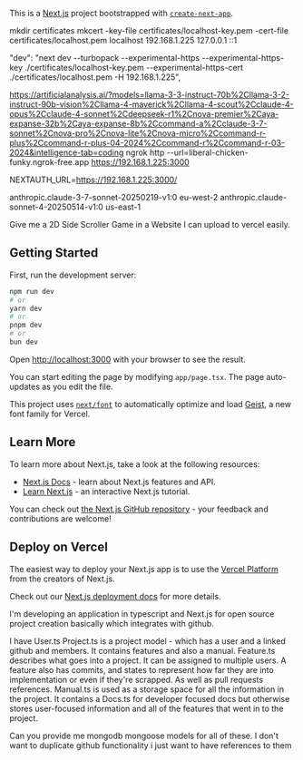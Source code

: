 This is a [Next.js](https://nextjs.org) project bootstrapped with [`create-next-app`](https://nextjs.org/docs/app/api-reference/cli/create-next-app).


mkdir certificates
mkcert -key-file certificates/localhost-key.pem -cert-file certificates/localhost.pem localhost 192.168.1.225 127.0.0.1 ::1

"dev": "next dev --turbopack --experimental-https --experimental-https-key ./certificates/localhost-key.pem --experimental-https-cert ./certificates/localhost.pem -H 192.168.1.225",

https://artificialanalysis.ai/?models=llama-3-3-instruct-70b%2Cllama-3-2-instruct-90b-vision%2Cllama-4-maverick%2Cllama-4-scout%2Cclaude-4-opus%2Cclaude-4-sonnet%2Cdeepseek-r1%2Cnova-premier%2Caya-expanse-32b%2Caya-expanse-8b%2Ccommand-a%2Cclaude-3-7-sonnet%2Cnova-pro%2Cnova-lite%2Cnova-micro%2Ccommand-r-plus%2Ccommand-r-plus-04-2024%2Ccommand-r%2Ccommand-r-03-2024&intelligence-tab=coding
ngrok http --url=liberal-chicken-funky.ngrok-free.app https://192.168.1.225:3000

NEXTAUTH_URL=https://192.168.1.225:3000/

anthropic.claude-3-7-sonnet-20250219-v1:0 eu-west-2
anthropic.claude-sonnet-4-20250514-v1:0 us-east-1

Give me a 2D Side Scroller Game in a Website I can upload to vercel easily.
## Getting Started

First, run the development server:

```bash
npm run dev
# or
yarn dev
# or
pnpm dev
# or
bun dev
```

Open [http://localhost:3000](http://localhost:3000) with your browser to see the result.

You can start editing the page by modifying `app/page.tsx`. The page auto-updates as you edit the file.

This project uses [`next/font`](https://nextjs.org/docs/app/building-your-application/optimizing/fonts) to automatically optimize and load [Geist](https://vercel.com/font), a new font family for Vercel.

## Learn More

To learn more about Next.js, take a look at the following resources:

- [Next.js Docs](https://nextjs.org/docs) - learn about Next.js features and API.
- [Learn Next.js](https://nextjs.org/learn) - an interactive Next.js tutorial.

You can check out [the Next.js GitHub repository](https://github.com/vercel/next.js) - your feedback and contributions are welcome!

## Deploy on Vercel

The easiest way to deploy your Next.js app is to use the [Vercel Platform](https://vercel.com/new?utm_medium=default-template&filter=next.js&utm_source=create-next-app&utm_campaign=create-next-app-readme) from the creators of Next.js.

Check out our [Next.js deployment docs](https://nextjs.org/docs/app/building-your-application/deploying) for more details.


I'm developing an application in typescript and Next.js for open source project creation basically which integrates with github.

I have User.ts 
Project.ts is a project model - which has a user and a linked github and members. It contains features and also a manual.
Feature.ts describes what goes into a project. It can be assigned to multiple users. A feature also has commits, and states to represent how far they are into implementation or even if they're scrapped. As well as pull requests references. 
Manual.ts is used as a storage space for all the information in the project. It contains a Docs.ts for developer focused docs but otherwise stores user-focused information and all of the features that went in to the project.

Can you provide me mongodb mongoose models for all of these. I don't want to duplicate github functionality i just want to have references to them

